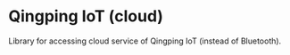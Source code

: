# Qingping IoT (cloud)

Library for accessing cloud service of Qingping IoT (instead of Bluetooth).
